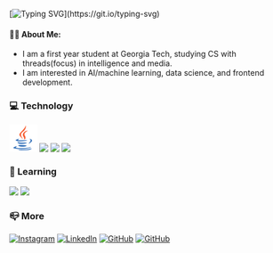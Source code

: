 [![Typing SVG](https://readme-typing-svg.herokuapp.com?size=25&lines=Hi%2C+I'm+Daniel+Duan!)](https://git.io/typing-svg)

<!-- <img align="right" src="https://c.tenor.com/OwA9Jzdq0CkAAAAM/love-fast.gif"> -->

<!-- ![Top Langs](https://github-readme-stats.vercel.app/api/top-langs/?username=potofuu&layout=compact) -->
<!-- <img align="right" src="https://github-readme-stats.vercel.app/api/top-langs/?username=potofuu&layout=compact"> -->
####  👨‍💻 About Me: 

- I am a first year student at Georgia Tech, studying CS with threads(focus) in intelligence and media.  
- I am interested in AI/machine learning, data science, 
  and frontend development.  

<div>
  <h3> 💻 Technology </h3>
  <p>
   <img src="https://raw.githubusercontent.com/nullptr7/nullptr7/master/resources/java-gif.gif" width="50">
   <img src="https://media3.giphy.com/media/ln7z2eWriiQAllfVcn/200w.webp" width="50">
   <img src="https://i.giphy.com/media/LMt9638dO8dftAjtco/200.webp"   width="50">
   <img src="https://i.giphy.com/media/eNAsjO55tPbgaor7ma/200w.webp" width="50">
<!--     <img src="https://media.giphy.com/media/kH1DBkPNyZPOk0BxrM/giphy.gif" width="100"> -->
  <p>
</div> 


<div>
  <h3> 🌱 Learning </h3>
  <img src="https://i.redd.it/tu3gt6ysfxq71.png" width="50">
  <img src="https://upload.wikimedia.org/wikipedia/commons/thumb/1/18/ISO_C%2B%2B_Logo.svg/800px-ISO_C%2B%2B_Logo.svg.png" width="45"> 
<!--   <img src="https://www.insights-solutions.com/wp-content/uploads/2018/11/SQL.png" width="60"> -->
</div>

<div>
  <h3> 📪 More </h3>
  <a href="https://www.instagram.com/dan.duan/" target="_blank"><img src="https://raw.githubusercontent.com/arturssmirnovs/arturssmirnovs/master/ig.png" alt="Instagram" width="30"></a>
  <a href="https://www.linkedin.com/in/dlduan/" target="_blank"><img src="https://raw.githubusercontent.com/arturssmirnovs/arturssmirnovs/master/in.png" alt="LinkedIn" width="30"></a>
  <a href="https://github.com/potofuu" target="_blank"><img src="https://raw.githubusercontent.com/arturssmirnovs/arturssmirnovs/master/git.png" alt="GitHub" width="30"></a>
  <a href="https://potofuu.github.io/" target="_blank"><img src="https://raw.githubusercontent.com/arturssmirnovs/arturssmirnovs/master/www.png" alt="GitHub" width="30"></a>
</div>


